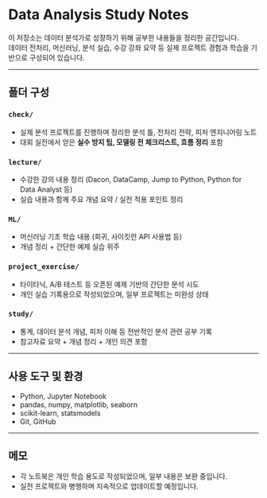 # Data Analysis Study Notes

이 저장소는 데이터 분석가로 성장하기 위해 공부한 내용들을 정리한 공간입니다.  
데이터 전처리, 머신러닝, 분석 실습, 수강 강좌 요약 등 실제 프로젝트 경험과 학습을 기반으로 구성되어 있습니다.

---

## 폴더 구성

### `check/`  
- 실제 분석 프로젝트를 진행하며 정리한 분석 틀, 전처리 전략, 피처 엔지니어링 노트  
- 대회 실전에서 얻은 **실수 방지 팁, 모델링 전 체크리스트, 흐름 정리** 포함

### `lecture/`  
- 수강한 강의 내용 정리 (Dacon, DataCamp, Jump to Python, Python for Data Analyst 등)  
- 실습 내용과 함께 주요 개념 요약 / 실전 적용 포인트 정리

### `ML/`  
- 머신러닝 기초 학습 내용 (회귀, 사이킷런 API 사용법 등)  
- 개념 정리 + 간단한 예제 실습 위주

### `project_exercise/`  
- 타이타닉, A/B 테스트 등 오픈된 예제 기반의 간단한 분석 시도  
- 개인 실습 기록용으로 작성되었으며, 일부 프로젝트는 미완성 상태

### `study/`  
- 통계, 데이터 분석 개념, 피처 이해 등 전반적인 분석 관련 공부 기록
- 참고자료 요약 + 개념 정리 + 개인 의견 포함

---

## 사용 도구 및 환경

- Python, Jupyter Notebook  
- pandas, numpy, matplotlib, seaborn  
- scikit-learn, statsmodels  
- Git, GitHub

---

## 메모

- 각 노트북은 개인 학습 용도로 작성되었으며, 일부 내용은 보완 중입니다.
- 실전 프로젝트와 병행하며 지속적으로 업데이트할 예정입니다.